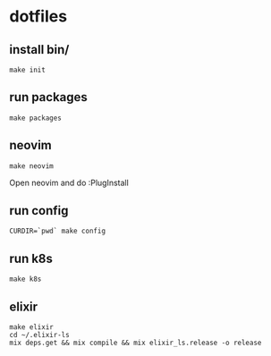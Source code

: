# dotfiles

## install bin/

```
make init
```

## run packages

```
make packages
```

## neovim

```
make neovim
```

Open neovim and do :PlugInstall

## run config

```
CURDIR=`pwd` make config
```

## run k8s

```
make k8s
```

## elixir

```
make elixir
cd ~/.elixir-ls
mix deps.get && mix compile && mix elixir_ls.release -o release
```

